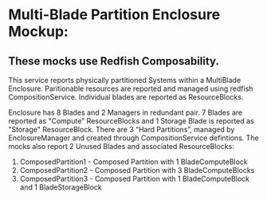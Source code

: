 # Multi-Blade Partition Enclosure Mockup:

## These mocks use Redfish Composability. 

This service reports physically partitioned Systems within a MultiBlade Enclosure.  Paritionable resources are reported and managed using redfish CompositionService.
Individual blades are reported as ResourceBlocks. 

Enclosure has 8 Blades and 2 Managers in redundant pair. 
7 Blades are reported as "Compute" ResourceBlocks and 1 Storage Blade is reported as "Storage" ResourceBlock.
There are 3 “Hard Partitions”, managed by EnclosureManager and created through CompositionService defintions. 
The mocks also report 2 Unused Blades and associated ResourceBlocks:

1.	ComposedPartition1 - Composed Partition with 1 BladeComputeBlock
2.	ComposedPartition2 - Composed Partition with 3 BladeComputeBlocks
3.  ComposedPartition3 - Composed Partition with 1 BladeComputeBlock and 1 BladeStorageBlock
